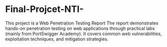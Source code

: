 # Final-Projcet-NTI-
This project is a Web Penetration Testing Report The report demonstrates hands-on penetration testing on web applications through practical labs (mainly from PortSwigger Academy). It covers common web vulnerabilities, exploitation techniques, and mitigation strategies.

